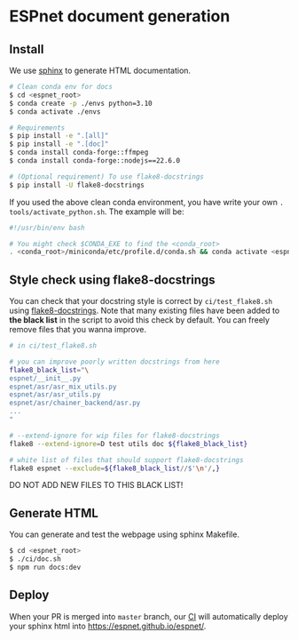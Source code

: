 # ESPnet document generation

## Install

We use [sphinx](https://www.sphinx-doc.org) to generate HTML documentation.

```sh
# Clean conda env for docs
$ cd <espnet_root>
$ conda create -p ./envs python=3.10
$ conda activate ./envs

# Requirements
$ pip install -e ".[all]"
$ pip install -e ".[doc]"
$ conda install conda-forge::ffmpeg
$ conda install conda-forge::nodejs==22.6.0

# (Optional requirement) To use flake8-docstrings
$ pip install -U flake8-docstrings
```

If you used the above clean conda environment, you have write your own `. tools/activate_python.sh`.
The example will be:
```sh
#!/usr/bin/env bash

# You might check $CONDA_EXE to find the <conda_root>
. <conda_root>/miniconda/etc/profile.d/conda.sh && conda activate <espnet_root>/envs
```

## Style check using flake8-docstrings

You can check that your docstring style is correct by `ci/test_flake8.sh` using [flake8-docstrings](https://pypi.org/project/flake8-docstrings/).
Note that many existing files have been added to **the black list** in the script to avoid this check by default.
You can freely remove files that you wanna improve.

```bash
# in ci/test_flake8.sh

# you can improve poorly written docstrings from here
flake8_black_list="\
espnet/__init__.py
espnet/asr/asr_mix_utils.py
espnet/asr/asr_utils.py
espnet/asr/chainer_backend/asr.py
...
"

# --extend-ignore for wip files for flake8-docstrings
flake8 --extend-ignore=D test utils doc ${flake8_black_list}

# white list of files that should support flake8-docstrings
flake8 espnet --exclude=${flake8_black_list//$'\n'/,}
```

DO NOT ADD NEW FILES TO THIS BLACK LIST!

## Generate HTML

You can generate and test the webpage using sphinx Makefile.
```sh
$ cd <espnet_root>
$ ./ci/doc.sh
$ npm run docs:dev
```

## Deploy

When your PR is merged into `master` branch, our [CI](https://github.com/espnet/espnet/blob/master/.github/workflows/publish_doc.yml) will automatically deploy your sphinx html into https://espnet.github.io/espnet/.
